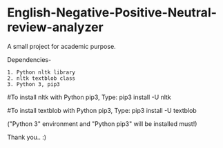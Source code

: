 # English-Negative-Positive-Neutral-review-analyzer
A small project for academic purpose. 

Dependencies-

    1. Python nltk library
    2. nltk textblob class
    3. Python 3, pip3


#To install nltk with Python pip3,
Type: pip3 install -U nltk

#To install textblob with Python pip3,
Type: pip3 install -U textblob

("Python 3" environment and "Python pip3" will be installed must!)

Thank you.. :)
